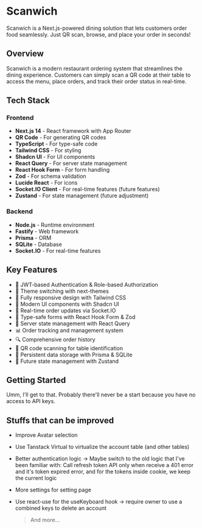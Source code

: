 # Scanwich

Scanwich is a Next.js-powered dining solution that lets customers order food seamlessly. Just QR scan, browse, and place your order in seconds!

## Overview

Scanwich is a modern restaurant ordering system that streamlines the dining experience. Customers can simply scan a QR code at their table to access the menu, place orders, and track their order status in real-time.

## Tech Stack

### Frontend

- **Next.js 14** - React framework with App Router
- **QR Code** - For generating QR codes
- **TypeScript** - For type-safe code
- **Tailwind CSS** - For styling
- **Shadcn UI** - For UI components
- **React Query** - For server state management
- **React Hook Form** - For form handling
- **Zod** - For schema validation
- **Lucide React** - For icons
- **Socket.IO Client** - For real-time features (future features)
- **Zustand** - For state management (future adjustment)

### Backend

- **Node.js** - Runtime environment
- **Fastify** - Web framework
- **Prisma** - ORM
- **SQLite** - Database
- **Socket.IO** - For real-time features

## Key Features

- 🔐 JWT-based Authentication & Role-based Authorization
- 🌙 Theme switching with next-themes
- 📱 Fully responsive design with Tailwind CSS
- 🎨 Modern UI components with Shadcn UI
- 🔄 Real-time order updates via Socket.IO
- 📝 Type-safe forms with React Hook Form & Zod
- 🚀 Server state management with React Query
- 📊 Order tracking and management system
- 🔍 Comprehensive order history
- 📱 QR code scanning for table identification
- 💾 Persistent data storage with Prisma & SQLite
- 🔄 Future state management with Zustand

## Getting Started

Umm, I'll get to that. Probably there'll never be a start because you have no access to API keys.

## Stuffs that can be improved

- Improve Avatar selection
- Use Tanstack Virtual to virtualize the account table (and other tables)
- Better authentication logic -> Maybe switch to the old logic that I've been familiar with: Call refresh token API only when receive a 401 error and it's token expired error, and for the tokens inside cookie, we keep the current logic
- More settings for setting page
- Use react-use for the useKeyboard hook -> require owner to use a combined keys to delete an account

  > And more...
